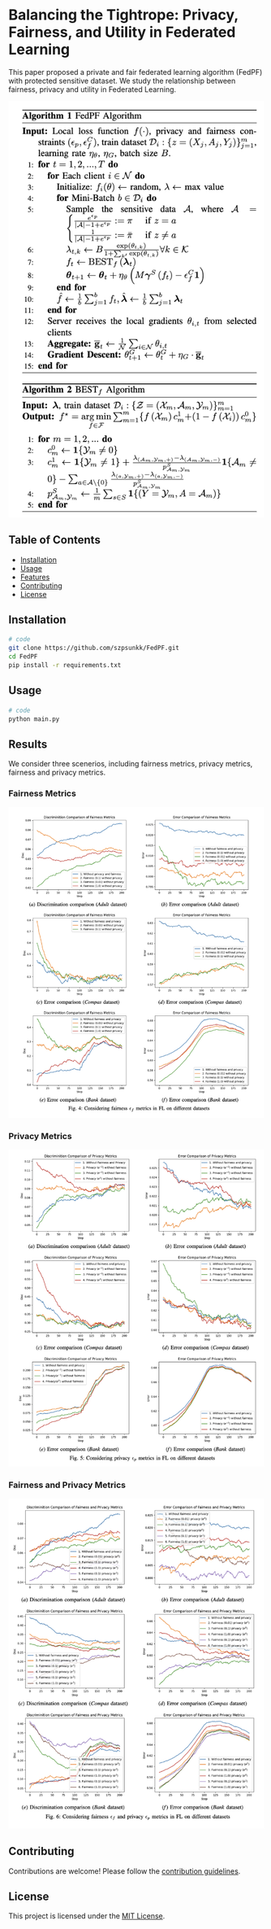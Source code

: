 # Balancing the Tightrope: Privacy, Fairness, and Utility in Federated Learning

This paper proposed a private and fair federated learning algorithm (FedPF) with protected sensitive dataset. We study the relationship between fairness, privacy and utility in Federated Learning.

![Algorithm](./figures/Algorithm.png)

## Table of Contents

- [Installation](#installation)
- [Usage](#usage)
- [Features](#features)
- [Contributing](#contributing)
- [License](#license)

## Installation


```bash
# code
git clone https://github.com/szpsunkk/FedPF.git
cd FedPF
pip install -r requirements.txt
```

## Usage

```bash
# code
python main.py
```

## Results
We consider three scenerios, including fairness metrics, privacy metrics, fairness and privacy metrics.

### Fairness Metrics
![Fairness](./figures/Only_Fairness.png)

### Privacy Metrics
![Privacy](./figures/Only_Privacy.png)

### Fairness and Privacy Metrics
![Fairness and Privacy](./figures/Fairness_and_Privacy.png)

## Contributing

Contributions are welcome! Please follow the [contribution guidelines](CONTRIBUTING.md).

## License

This project is licensed under the [MIT License](LICENSE).
